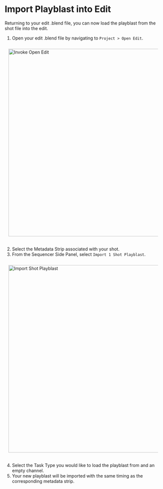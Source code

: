 # Import Playblast into Edit
Returning to your edit .blend file, you can now load the playblast from the shot file into the edit.

1. Open your edit .blend file by navigating to `Project > Open Edit`.
<div style="padding: 12px; background: var(--color-bg-secondary, transparent); border-radius: 8px; margin-bottom: 20px;">
    <img src="/media/artist-guide/project_tools/invoke_open_edit.jpg" width="600" alt="Invoke Open Edit" style="display: block; margin: auto;" />
</div>

2. Select the Metadata Strip associated with your shot.
3. From the Sequencer Side Panel, select `Import 1 Shot Playblast`.
<div style="padding: 12px; background: var(--color-bg-secondary, transparent); border-radius: 8px; margin-bottom: 20px;">
    <img src="/media/artist-guide/project_tools/import_shot_playblast.jpg" width="600" alt="Import Shot Playblast" style="display: block; margin: auto;" />
</div>

4. Select the Task Type you would like to load the playblast from and an empty channel.
5. Your new playblast will be imported with the same timing as the corresponding metadata strip.